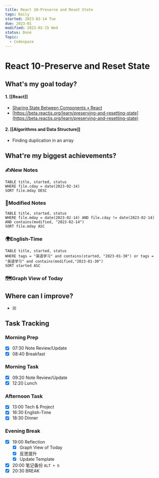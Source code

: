 ```yaml
---
title: React 10-Preserve and Reset State
tags: Daily
started: 2023-02-14 Tue
due: 2023-01
modified: 2023-02-15 Wed
status: Done
Topic:
  - Codespace
---
```

# React 10-Preserve and Reset State
## What's my goal today?
#### 1. [[React]]
- [Sharing State Between Components • React](https://beta.reactjs.org/learn/sharing-state-between-components)
- [https://beta.reactjs.org/learn/preserving-and-resetting-state](https://beta.reactjs.org/learn/preserving-and-resetting-state)
#### 2. [[Algorithms and Data Structure]]
- Finding duplication in an array

## What're my biggest achievements?
### ✍️New Notes

```dataview
TABLE title, started, status
WHERE file.cday = date(2023-02-14)
SORT file.mday DESC
```

### 📝Modified Notes

```dataview
TABLE title, started, status
WHERE file.mday = date(2023-02-14) AND file.cday != date(2023-02-14) AND contains(modified, "2023-02-14")
SORT file.mday ASC
```

### 🌍English-Time

```dataview
TABLE title, started, status
WHERE tags = "英语学习" and contains(started, "2023-01-30") or tags = "英语学习" and contains(modified,"2023-01-30") 
SORT started ASC
```

### 🗺️Graph View of Today

## Where can I improve?
- [x] 
## Task Tracking
### Morning Prep
- [x] 07:30 Note Review/Update
- [x] 08:40 Breakfast
### Morning Task
- [x] 09:20 Note Review/Update
- [x] 12:20 Lunch
### Afternoon Task
- [x] 13:00 Tech & Project
- [x] 16:30 English-Time
- [x] 18:30 Dinner
### Evening Break
- [x] 19:00 Reflection
	- [x] Graph View of Today
	- [x] 反思提升
	- [x] Update Template 
- [x] 20:00 笔记备份 `ALT + G`
- [x] 20:30 BREAK
